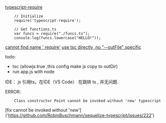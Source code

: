 
[typescript-require](https://www.npmjs.com/package/typescript-require)

```
    // Initialize
    require('typescript-require');

    // Get functions.ts
    var funcs = require("./funcs.ts");
    console.log(funcs.lowercase("HELLO!"));
```


[cannot find name ' require'](https://stackoverflow.com/questions/31173738/typescript-getting-error-ts2304-cannot-find-name-require)
[use tsc directly ,no "--outFile" specific](https://github.com/parcel-bundler/parcel/issues/394)


todo:

  - tsc  (allowjs:true ,this config make js copy to outDir)
  - run app.js with node

IDE：
  js 引用ts，在IDE（VS Code） 在跳转 ts , 并无问题.

ERROR:

```
    Class constructor Point cannot be invoked without 'new' typescript
```
   [fix  cannot be invoked without 'new'] ('https://github.com/RobinBuschmann/sequelize-typescript/issues/222')
